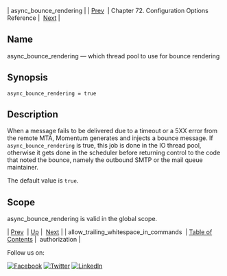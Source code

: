 | async_bounce_rendering |
| [Prev](conf.ref.allow_trailing_whitespace_in_commands.php)  | Chapter 72. Configuration Options Reference |  [Next](conf.ref.authorization.php) |

<a name="conf.ref.async_bounce_rendering"></a>
## Name

async_bounce_rendering — which thread pool to use for bounce rendering

## Synopsis

`async_bounce_rendering = true`

<a name="idp23537072"></a>
## Description

When a message fails to be delivered due to a timeout or a 5XX error from the remote MTA, Momentum generates and injects a bounce message. If `async_bounce_rendering` is true, this job is done in the IO thread pool, otherwise it gets done in the scheduler before returning control to the code that noted the bounce, namely the outbound SMTP or the mail queue maintainer.

The default value is `true`.

<a name="idp23540576"></a>
## Scope

async_bounce_rendering is valid in the global scope.

| [Prev](conf.ref.allow_trailing_whitespace_in_commands.php)  | [Up](config.options.ref.php) |  [Next](conf.ref.authorization.php) |
| allow_trailing_whitespace_in_commands  | [Table of Contents](index.php) |  authorization |

Follow us on:

[![Facebook](https://support.messagesystems.com/images/icon-facebook.png)](http://www.facebook.com/messagesystems) [![Twitter](https://support.messagesystems.com/images/icon-twitter.png)](http://twitter.com/#!/MessageSystems) [![LinkedIn](https://support.messagesystems.com/images/icon-linkedin.png)](http://www.linkedin.com/company/message-systems)
